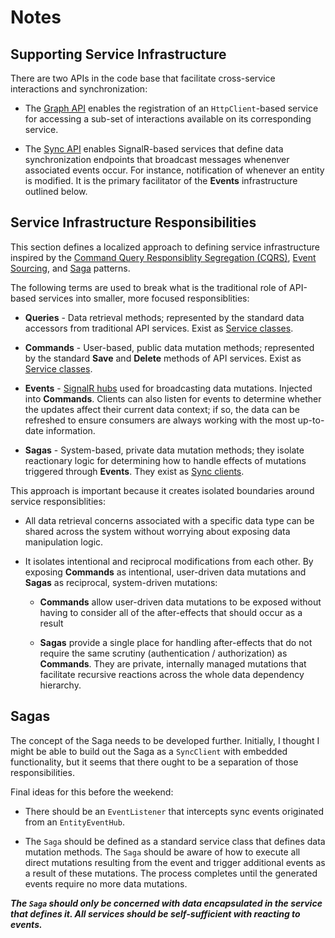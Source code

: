 # Notes

## Supporting Service Infrastructure

There are two APIs in the code base that facilitate cross-service interactions and synchronization:

* The [Graph API](./services/common/Distributed.Core/Graph/) enables the registration of an `HttpClient`-based service for accessing a sub-set of interactions available on its corresponding service.

* The [Sync API](./services/common/Distributed.Core/Sync/) enables SignalR-based services that define data synchronization endpoints that broadcast messages whenenver associated events occur. For instance, notification of whenever an entity is modified. It is the primary facilitator of the **Events** infrastructure outlined below.

## Service Infrastructure Responsibilities

This section defines a localized approach to defining service infrastructure inspired by the [Command Query Responsiblity Segregation (CQRS)](https://docs.aws.amazon.com/prescriptive-guidance/latest/modernization-data-persistence/cqrs-pattern.html), [Event Sourcing](https://docs.aws.amazon.com/prescriptive-guidance/latest/modernization-data-persistence/service-per-team.html), and [Saga](https://docs.aws.amazon.com/prescriptive-guidance/latest/modernization-data-persistence/saga-pattern.html) patterns.

The following terms are used to break what is the traditional role of API-based services into smaller, more focused responsiblities:

* **Queries** - Data retrieval methods; represented by the standard data accessors from traditional API services. Exist as [Service classes](./services/common/Distributed.Core/Services/EntityQuery.cs).

* **Commands** - User-based, public data mutation methods; represented by the standard **Save** and **Delete** methods of API services. Exist as [Service classes](./services/common/Distributed.Core/Services/EntityCommand.cs).

* **Events** - [SignalR hubs](./services/common/Distributed.Core/Hubs/EntityEventHub.cs) used for broadcasting data mutations. Injected into **Commands**. Clients can also listen for events to determine whether the updates affect their current data context; if so, the data can be refreshed to ensure consumers are always working with the most up-to-date information.

* **Sagas** - System-based, private data mutation methods; they isolate reactionary logic for determining how to handle effects of mutations triggered through **Events**. They exist as [Sync clients](./services/common/Distributed.Core/Sync/Client/SyncClient.cs).

This approach is important because it creates isolated boundaries around service responsiblities:
* All data retrieval concerns associated with a specific data type can be shared across the system without worrying about exposing data manipulation logic.

*  It isolates intentional and reciprocal modifications from each other. By exposing **Commands** as intentional, user-driven data mutations and **Sagas** as reciprocal, system-driven mutations:

    * **Commands** allow user-driven data mutations to be exposed without having to consider all of the after-effects that should occur as a result

    * **Sagas** provide a single place for handling after-effects that do not require the same scrutiny (authentication / authorization) as **Commands**. They are private, internally managed mutations that facilitate recursive reactions across the whole data dependency hierarchy.
    
## Sagas

The concept of the Saga needs to be developed further. Initially, I thought I might be able to build out the Saga as a `SyncClient` with embedded functionality, but it seems that there ought to be a separation of those responsibilities.

Final ideas for this before the weekend:

* There should be an `EventListener` that intercepts sync events originated from an `EntityEventHub`.

* The `Saga` should be defined as a standard service class that defines data mutation methods. The `Saga` should be aware of how to execute all direct mutations resulting from the event and trigger additional events as a result of these mutations. The process completes until the generated events require no more data mutations. 

***The `Saga` should only be concerned with data encapsulated in the service that defines it. All services should be self-sufficient with reacting to events.***